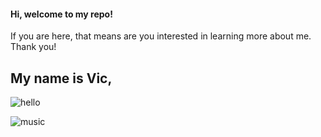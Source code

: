 #### Hi, welcome to my repo! 
If you are here, that means are you interested in learning more about me. 
Thank you! 


## My name is Vic, 
![hello](https://github.com/vic-voskovsky/Portfolio/blob/master/images/hello_vic.jpg)




![music](https://github.com/vic-voskovsky/Portfolio/blob/master/images/music.jpg)
